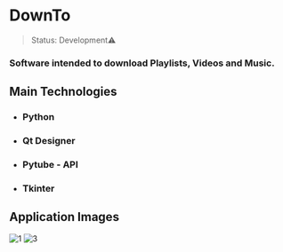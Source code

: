 # DownTo

> Status: Development⚠️

### Software intended to download Playlists, Videos and Music.

## Main Technologies

+ ### Python
+ ### Qt Designer
+ ### Pytube - API
+ ### Tkinter

## Application Images
![1](https://user-images.githubusercontent.com/84943777/152075028-9e1461e9-77fa-4fbe-8a6c-919daa6b5461.PNG)
![3](https://user-images.githubusercontent.com/84943777/152075029-90983386-68b2-4290-aeca-90a100a1679e.PNG)
